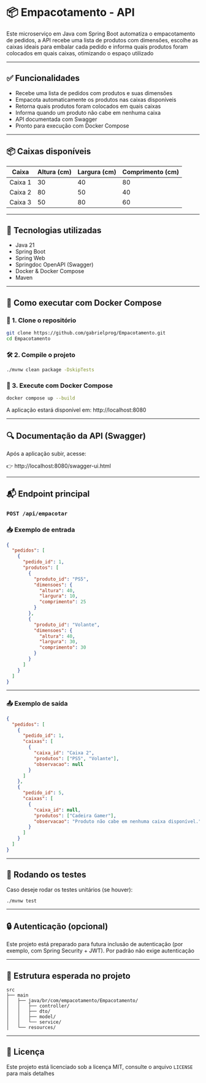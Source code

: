 # 📦 Empacotamento - API

Este microserviço em Java com Spring Boot automatiza o empacotamento de pedidos, a API recebe uma lista de produtos com dimensões, escolhe as caixas ideais para embalar cada pedido e informa quais produtos foram colocados em quais caixas, otimizando o espaço utilizado

---

## ✅ Funcionalidades

- Recebe uma lista de pedidos com produtos e suas dimensões
- Empacota automaticamente os produtos nas caixas disponíveis
- Retorna quais produtos foram colocados em quais caixas
- Informa quando um produto não cabe em nenhuma caixa
- API documentada com Swagger
- Pronto para execução com Docker Compose

---

## 📦 Caixas disponíveis

| Caixa    | Altura (cm) | Largura (cm) | Comprimento (cm) |
|----------|-------------|--------------|------------------|
| Caixa 1  | 30          | 40           | 80               |
| Caixa 2  | 80          | 50           | 40               |
| Caixa 3  | 50          | 80           | 60               |

---

## 🔧 Tecnologias utilizadas

- Java 21
- Spring Boot
- Spring Web
- Springdoc OpenAPI (Swagger)
- Docker & Docker Compose
- Maven

---

## 🚀 Como executar com Docker Compose

### 📁 1. Clone o repositório

```bash
git clone https://github.com/gabrielprog/Empacotamento.git
cd Empacotamento
```

### 🛠 2. Compile o projeto

```bash
./mvnw clean package -DskipTests
```

### 🐳 3. Execute com Docker Compose

```bash
docker compose up --build
```

A aplicação estará disponível em: http://localhost:8080

---

## 🔍 Documentação da API (Swagger)

Após a aplicação subir, acesse:

👉 http://localhost:8080/swagger-ui.html

---

## 📬 Endpoint principal

### `POST /api/empacotar`

### 📥 Exemplo de entrada

```json
{
  "pedidos": [
    {
      "pedido_id": 1,
      "produtos": [
        {
          "produto_id": "PS5",
          "dimensoes": {
            "altura": 40,
            "largura": 10,
            "comprimento": 25
          }
        },
        {
          "produto_id": "Volante",
          "dimensoes": {
            "altura": 40,
            "largura": 30,
            "comprimento": 30
          }
        }
      ]
    }
  ]
}
```

---

### 📤 Exemplo de saída

```json
{
  "pedidos": [
    {
      "pedido_id": 1,
      "caixas": [
        {
          "caixa_id": "Caixa 2",
          "produtos": ["PS5", "Volante"],
          "observacao": null
        }
      ]
    },
    {
      "pedido_id": 5,
      "caixas": [
        {
          "caixa_id": null,
          "produtos": ["Cadeira Gamer"],
          "observacao": "Produto não cabe em nenhuma caixa disponível."
        }
      ]
    }
  ]
}
```

---

## 🧪 Rodando os testes

Caso deseje rodar os testes unitários (se houver):

```bash
./mvnw test
```

---

## 🔒 Autenticação (opcional)

Este projeto está preparado para futura inclusão de autenticação (por exemplo, com Spring Security + JWT). Por padrão não exige autenticação

---

## 📁 Estrutura esperada no projeto

```
src
├── main
│   ├── java/br/com/empacotamento/Empacotamento/
│   │   ├── controller/
│   │   ├── dto/
│   │   ├── model/
│   │   └── service/
│   └── resources/
```

---

## 📝 Licença

Este projeto está licenciado sob a licença MIT, consulte o arquivo `LICENSE` para mais detalhes

